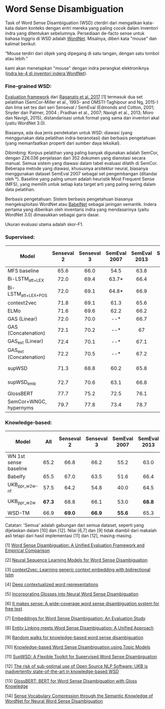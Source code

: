 # Word Sense Disambiguation

Task of Word Sense Disambiguation (WSD) cterdiri dari mengaitkan kata-kata dalam konteks dengan entri mereka yang paling cocok dalam inventori indra yang ditentukan sebelumnya. Persediaan de-facto sense untuk bahasa Inggris di WSD adalah [WordNet](https://wordnet.princeton.edu).
Misalnya, diberi kata "mouse" dan kalimat berikut:

“Mouse terdiri dari objek yang dipegang di satu tangan, dengan satu tombol atau lebih.” 

kami akan menetapkan "mouse" dengan indra perangkat elektroniknya ([indra ke-4 di inventori indera WordNet](http://wordnetweb.princeton.edu/perl/webwn?c=8&sub=Change&o2=&o0=1&o8=1&o1=1&o7=&o5=&o9=&o6=&o3=&o4=&i=-1&h=000000&s=mouse)).


### Fine-grained WSD:

[Evaluation framework](http://lcl.uniroma1.it/wsdeval/) dari [Raganato et al. 2017](http://aclweb.org/anthology/E/E17/E17-1010.pdf) [1] termasuk dua set pelatihan (SemCor-Miller et al., 1993- and OMSTI-Taghipour and Ng, 2015-) dan lima set tes dari seri Senseval / SemEval (Edmonds and Cotton, 2001; Snyder dan Palmer, 2004 ; Pradhan et al., 2007; Navigli et al., 2013; Moro dan Navigli, 2015), distandarisasi untuk format yang sama dan inventori akal (yaitu WordNet 3.0).

Biasanya, ada dua jenis pendekatan untuk WSD: diawasi (yang menggunakan data pelatihan indra-beranotasi) dan berbasis pengetahuan (yang memanfaatkan properti dari sumber daya leksikal).

Dibimbing: Korpus pelatihan yang paling banyak digunakan adalah SemCor, dengan 226.036 penjelasan dari 352 dokumen yang dianotasi secara manual. Semua sistem yang diawasi dalam tabel evaluasi dilatih di SemCor. Beberapa metode yang diawasi, khususnya arsitektur neural, biasanya menggunakan dataset SemEval 2007 sebagai set pengembangan (ditandai oleh *). Baseline yang paling umum adalah heuristik Most Frequent Sense (MFS), yang memilih untuk setiap kata target arti yang paling sering dalam data pelatihan.

Berbasis pengetahuan: Sistem berbasis pengetahuan biasanya mengeksploitasi WordNet atau [BabelNet](https://babelnet.org/) sebagai jaringan semantik. Indera pertama yang diberikan oleh inventaris indra yang mendasarinya (yaitu WordNet 3.0) dimasukkan sebagai garis dasar.

Ukuran evaluasi utama adalah skor-F1.


### Supervised:

| Model           | Senseval 2  |Senseval 3  |SemEval 2007 |SemEval 2013 |SemEval 2015 | Paper / Source |
| ------------- | :-----:|:-----:|:-----:|:-----:|:-----:| --- |
|MFS baseline | 65.6 | 66.0 | 54.5 | 63.8 | 67.1 |  [[1]](http://aclweb.org/anthology/E/E17/E17-1010.pdf) |
|Bi-LSTM<sub>att+LEX</sub> |  72.0 | 69.4 |63.7* | 66.4 | 72.4 | [[2]](http://aclweb.org/anthology/D17-1120) |
|Bi-LSTM<sub>att+LEX+POS</sub> |   72.0 | 69.1|64.8* | 66.9 | 71.5 | [[2]](http://aclweb.org/anthology/D17-1120) |
|context2vec | 71.8 | 69.1 |61.3  | 65.6 | 71.9 | [[3]](http://www.aclweb.org/anthology/K16-1006) | 
|ELMo | 71.6 | 69.6 | 62.2 | 66.2 | 71.3 | [[4]](http://aclweb.org/anthology/N18-1202) |
|GAS (Linear) | 72.0  | 70.0 | --* | 66.7 | 71.6 | [[5]](http://aclweb.org/anthology/P18-1230) |
|GAS (Concatenation) | 72.1 | 70.2 | --* | 67 | 71.8 |  [[5]](http://aclweb.org/anthology/P18-1230)  |
|GAS<sub>ext</sub> (Linear) | 72.4 | 70.1 | --* | 67.1 | 72.1 |[[5]](http://aclweb.org/anthology/P18-1230)  |
|GAS<sub>ext</sub> (Concatenation) | 72.2 | 70.5 | --* | 67.2 | 72.6 | [[5]](http://aclweb.org/anthology/P18-1230)  |
|supWSD | 71.3 | 68.8 | 60.2 | 65.8 | 70.0 | [[6]](https://aclanthology.info/pdf/P/P10/P10-4014.pdf) [[11]](http://aclweb.org/anthology/D17-2018) |
|supWSD<sub>emb</sub> | 72.7 | 70.6 | 63.1 | 66.8 | 71.8 | [[7]](http://www.aclweb.org/anthology/P16-1085) [[11]](http://aclweb.org/anthology/D17-2018) |
|GlossBERT | 77.7 | 75.2 | 72.5 | 76.1 | 80.4 | [[13]](https://arxiv.org/pdf/1908.07245.pdf) |
|SemCor+WNGC, hypernyms | 79.7 | 77.8 | 73.4 | 78.7 | 82.6 | [[14]](https://arxiv.org/abs/1905.05677) |


### Knowledge-based:

| Model           | All | Senseval 2 |Senseval 3 |SemEval 2007 |SemEval 2013 |SemEval 2015 |  Paper / Source |
| ------------- | :-----: | :-----: | :-----: | :-----: | :-----: | :-----: | --- |
|WN 1st sense baseline | 65.2 | 66.8 | 66.2 | 55.2 | 63.0 | 67.8 | [[1]](http://aclweb.org/anthology/E/E17/E17-1010.pdf) |
|Babelfy | 65.5 | 67.0 | 63.5 | 51.6 | 66.4 | **70.3** | [[8]](http://aclweb.org/anthology/Q14-1019) |
|UKB<sub>ppr_w2w-nf</sub> | 57.5 | 64.2 | 54.8 | 40.0 | 64.5 | 64.5 | [[9]](https://www.mitpressjournals.org/doi/full/10.1162/COLI_a_00164) [[12]](http://aclweb.org/anthology/W18-2505) |
|UKB<sub>ppr_w2w</sub> | **67.3** | 68.8 | 66.1 | 53.0 | **68.8** | **70.3** | [[9]](https://www.mitpressjournals.org/doi/full/10.1162/COLI_a_00164) [[12]](http://aclweb.org/anthology/W18-2505) |
|WSD-TM | 66.9 | **69.0** | **66.9** | **55.6** | 65.3 | 69.6 | [[10]](https://arxiv.org/pdf/1801.01900.pdf) |

Catatan: 'Semua' adalah gabungan dari semua dataset, seperti yang dijelaskan dalam [10] dan [12]. Nilai [6,7] dan [9] tidak diambil dari makalah asli tetapi dari hasil implementasi [11] dan [12], masing-masing.

[1] [Word Sense Disambiguation: A Unified Evaluation Framework and Empirical Comparison](http://aclweb.org/anthology/E/E17/E17-1010.pdf)

[2] [Neural Sequence Learning Models for Word Sense Disambiguation](http://aclweb.org/anthology/D17-1120)

[3] [context2vec: Learning generic context embedding with bidirectional lstm](http://www.aclweb.org/anthology/K16-1006)

[4] [Deep contextualized word representations](http://aclweb.org/anthology/N18-1202)

[5] [Incorporating Glosses into Neural Word Sense Disambiguation](http://aclweb.org/anthology/P18-1230)

[6] [It makes sense: A wide-coverage word sense disambiguation system for free text](https://aclanthology.info/pdf/P/P10/P10-4014.pdf)

[7] [Embeddings for Word Sense Disambiguation: An Evaluation Study](http://www.aclweb.org/anthology/P16-1085)

[8] [Entity Linking meets Word Sense Disambiguation: A Unified Approach](http://aclweb.org/anthology/Q14-1019)

[9] [Random walks for knowledge-based word sense disambiguation](https://www.mitpressjournals.org/doi/full/10.1162/COLI_a_00164)

[10] [Knowledge-based Word Sense Disambiguation using Topic Models](https://arxiv.org/pdf/1801.01900.pdf)

[11] [SupWSD: A Flexible Toolkit for Supervised Word Sense Disambiguation](http://aclweb.org/anthology/D17-2018)

[12] [The risk of sub-optimal use of Open Source NLP Software: UKB is inadvertently state-of-the-art in knowledge-based WSD](http://aclweb.org/anthology/W18-2505)

[13] [GlossBERT: BERT for Word Sense Disambiguation with Gloss Knowledge](https://arxiv.org/pdf/1908.07245.pdf)

[14] [Sense Vocabulary Compression through the Semantic Knowledge of WordNet for Neural Word Sense Disambiguation](https://arxiv.org/abs/1905.05677)
